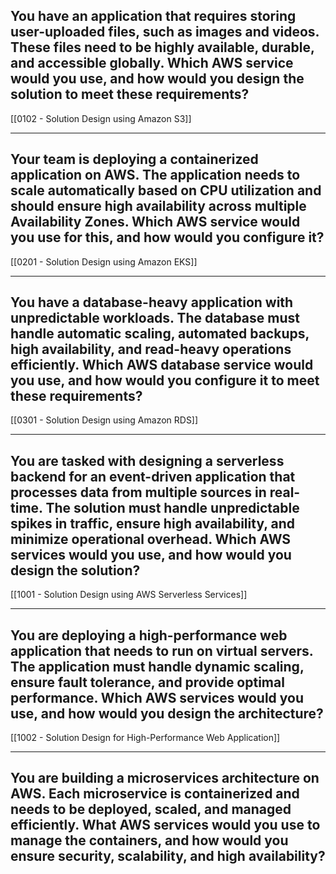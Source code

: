 ## You have an application that requires storing user-uploaded files, such as images and videos. These files need to be highly available, durable, and accessible globally. Which AWS service would you use, and how would you design the solution to meet these requirements?
[[0102 - Solution Design using Amazon S3]]

---

## Your team is deploying a containerized application on AWS. The application needs to scale automatically based on CPU utilization and should ensure high availability across multiple Availability Zones. Which AWS service would you use for this, and how would you configure it?
[[0201 - Solution Design using Amazon EKS]]

---
## You have a database-heavy application with unpredictable workloads. The database must handle automatic scaling, automated backups, high availability, and read-heavy operations efficiently. Which AWS database service would you use, and how would you configure it to meet these requirements?
[[0301 - Solution Design using Amazon RDS]]

---
## You are tasked with designing a serverless backend for an event-driven application that processes data from multiple sources in real-time. The solution must handle unpredictable spikes in traffic, ensure high availability, and minimize operational overhead. Which AWS services would you use, and how would you design the solution?
[[1001 - Solution Design using AWS Serverless Services]]

---

## You are deploying a high-performance web application that needs to run on virtual servers. The application must handle dynamic scaling, ensure fault tolerance, and provide optimal performance. Which AWS services would you use, and how would you design the architecture?
[[1002 - Solution Design for High-Performance Web Application]]

---
## You are building a microservices architecture on AWS. Each microservice is containerized and needs to be deployed, scaled, and managed efficiently. What AWS services would you use to manage the containers, and how would you ensure security, scalability, and high availability?

